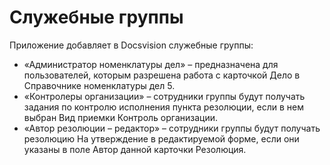 # Служебные группы

Приложение добавляет в Docsvision служебные группы:

- «Администратор номенклатуры дел» – предназначена для пользователей, которым разрешена работа с карточкой Дело в Справочнике номенклатуры дел 5.
- «Контролеры организации» – сотрудники группы будут получать задания по контролю исполнения пункта резолюции, если в нем выбран Вид приемки Контроль организации.
- «Автор резолюции – редактор» –  сотрудники группы будут получать резолюцию На утверждение в редактируемой форме, если они указаны в поле Автор данной карточки Резолюция.